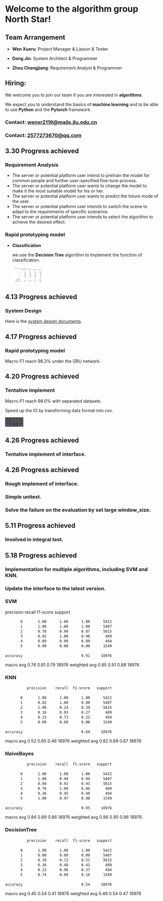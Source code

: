 # Welcome to the algorithm group North Star!

## Team Arrangement

* **Wen Xueru**: Project Manager & Liaison & Tester

* **Dong Jin**: System Architect & Programmer

* **Zhou Changjiang**: Requirement Analyst & Programmer

## Hiring:

We welcome you to join our team if you are interested in **algorithms**.

We expect you to understand the basics of **machine learning** and to be able to use **Python** and the **Pytorch** framework.

### Contact: wenxr2119@mails.jlu.edu.cn

### Contact: 2577273670@qq.com

## 3.30 Progress achieved

### Requirement Analysis

- The server or potential platform user intend to pretrain the model for common people and further user-specified fine-tune process.
- The server or potential platform user wants to change the model to make it the most suitable model for his or her.
- The server or potential platform user wants to predict the future mode of the user.
- The server or potential platform user intends to switch the scene to adapt to the requirements of specific scenarios.
- The server or potential platform user intends to select the algorithm to achieve the desired effect.

### Rapid prototyping model

- **Classification**

  we use the **Decision Tree** algorithm to Implement the function of classification.

  <img src="assets/classification.jpg" alt="classification" style="zoom: 10%;" />

## 4.13 Progress achieved

### System Design

Here is the [system design documents](documents).

## 4.17 Progress achieved

### Rapid prototyping model

Macro-F1 reach 98.3% under the GRU network.

## 4.20 Progress achieved

### Tentative implement

Macro-F1 reach 98.0% with separated datasets.

Speed up the IO by transforming data format into csv.

<img src="assets/result.png" alt="classification" style="zoom: 10%;" />

## 4.26 Progress achieved

### Tentative implement of interface.

## 4.26 Progress achieved

### Rough implement of interface.

### Simple unitest.

### Solve the failure on the evaluation by set large window_size.

## 5.11 Progress achieved

### Involved in integral test.

## 5.18 Progress achieved

### Implementation for multiple algorithms, including **SVM** and **KNN**.

### Update the interface to the latest version.

### SVM

precision recall f1-score support

           0       1.00      1.00      1.00      5422
           1       1.00      1.00      1.00      5407
           2       0.78      0.98      0.87      5615
           3       0.92      1.00      0.96       489
           4       0.89      0.90      0.89       494
           5       0.00      0.00      0.00      1549

    accuracy                           0.91     18976

macro avg 0.76 0.81 0.79 18976
weighted avg 0.85 0.91 0.88 18976

### KNN

              precision    recall  f1-score   support

           0       1.00      1.00      1.00      5422
           1       0.82      1.00      0.90      5407
           2       1.00      0.24      0.39      5615
           3       0.16      0.93      0.27       489
           4       0.13      0.73      0.22       494
           5       0.00      0.00      0.00      1549

    accuracy                           0.69     18976

macro avg 0.52 0.65 0.46 18976
weighted avg 0.82 0.69 0.67 18976

### NaiveBayes

              precision    recall  f1-score   support

           0       1.00      1.00      1.00      5422
           1       1.00      0.98      0.99      5407
           2       0.94      0.92      0.93      5615
           3       0.76      1.00      0.86       489
           4       0.36      0.45      0.40       494
           5       1.00      0.97      0.98      1549

    accuracy                           0.95     18976

macro avg 0.84 0.89 0.86 18976
weighted avg 0.96 0.95 0.96 18976

### DecisionTree

              precision    recall  f1-score   support

           0       1.00      1.00      1.00      5422
           1       0.00      0.00      0.00      5407
           2       0.39      0.72      0.51      5615
           3       0.36      0.48      0.41       489
           4       0.23      0.96      0.37       494
           5       0.74      0.09      0.16      1549

    accuracy                           0.54     18976

macro avg 0.45 0.54 0.41 18976
weighted avg 0.48 0.54 0.47 18976